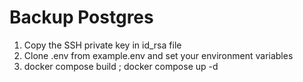 # Backup Postgres
1. Copy the SSH private key in id_rsa file
2. Clone .env from example.env and set your environment variables
3. docker compose build ; docker compose up -d